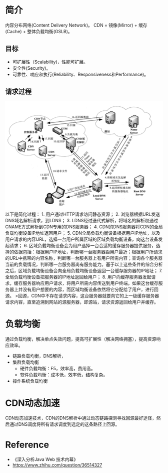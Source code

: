 # 简介
内容分布网络(Content Delivery Network)。
CDN = 镜像(Mirror) + 缓存(Cache) + 整体负载均衡(GSLB)。
## 目标
- 可扩展性（Scalability)，性能可扩展。
- 安全性(Security)。
- 可靠性、响应和执行(Reliability、Responsiveness和Performance)。
## 请求过程
![](/images/web/dns.PNG)
以下是简化过程：
    1. 用户通过HTTP请求访问静态资源；
    2. 浏览器根据URL发送DNS域名解析请求，到LDNS；
    3. LDNS经过迭代式解析，将域名的解析权通过CNAME方式解析到CDN专用的DNS服务器；
    4. CDN的DNS服务器将CDN的全局负载均衡设备IP地址返回用户；
    5. CDN全局负载均衡设备根据用户IP地址，以及用户请求的内容URL，选择一台用户所属区域的区域负载均衡设备，向这台设备发起请求；
    6. 区域负载均衡设备会为用户选择一台合适的缓存服务器提供服务，选择的依据包括：根据用户IP地址，判断哪一台服务器距用户最近；根据用户所请求的URL中携带的内容名称，判断哪一台服务器上有用户所需内容；查询各个服务器当前的负载情况，判断哪一台服务器尚有服务能力。基于以上这些条件的综合分析之后，区域负载均衡设备会向全局负载均衡设备返回一台缓存服务器的IP地址；
    7. 全局负载均衡设备把服务器的IP地址返回给用户；
    8. 用户向缓存服务器发起请求，缓存服务器响应用户请求，将用户所需内容传送到用户终端。如果这台缓存服务器上并没有用户想要的内容，而区域均衡设备依然将它分配给了用户，进行回源。
    >回源，CDN中不存在请求内容，这台服务器就要向它的上一级缓存服务器请求内容，直至追溯到网站的源服务器，即源站，请求资源返回给用户并缓存。
# 负载均衡
通过负载均衡，解决单点失效问题，提高可扩展性（解决网络拥塞），提高资源响应效率。
- 链路负载均衡，DNS解析，
- 集群负载均衡
    - 硬件负载均衡：F5，效率高，费用高。
    - 软件负载均衡：成本低，效率低，结构复杂。
- 操作系统负载均衡

# CDN动态加速
CDN动态加速技术，CDN的DNS解析中通过动态链路探测寻找回源最好途径，然后通过DNS调度将所有请求调度到选定的这条路径上回源。

# Reference
- 《深入分析Java Web 技术内幕》
-  https://www.zhihu.com/question/36514327